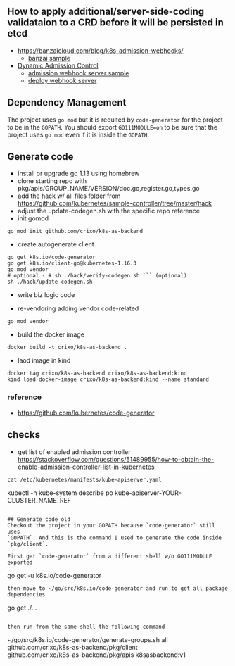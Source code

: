 

## How to apply additional/server-side-coding validataion to a CRD before it will be persisted in etcd

- https://banzaicloud.com/blog/k8s-admission-webhooks/
  - [banzai sample](https://github.com/banzaicloud/admission-webhook-example)
- [Dynamic Admission Control](https://kubernetes.io/docs/reference/access-authn-authz/extensible-admission-controllers)
  - [admission webhook server sample](https://github.com/kubernetes/kubernetes/blob/v1.13.0/test/images/webhook/main.go)
  - [deploy webhook server](https://github.com/kubernetes/kubernetes/blob/v1.15.0/test/e2e/apimachinery/webhook.go#L301)


## Dependency Management
The project uses `go mod` but it is requited by `code-generator` for the project
to be in the `GOPATH`. You should export `GO111MODULE=on` to be sure that the
project uses `go mod` even if it is inside the `GOPATH`.


## Generate code
- install or upgrade go 1.13 using homebrew
- clone starting repo with pkg/apis/GROUP_NAME/VERSION/doc.go,register.go,types.go
- add the hack w/ all files folder from https://github.com/kubernetes/sample-controller/tree/master/hack
- adjust the update-codegen.sh with the specific repo reference
- init gomod
```
go mod init github.com/crixo/k8s-as-backend
```
- create autogenerate client
```
go get k8s.io/code-generator
go get k8s.io/client-go@kubernetes-1.16.3
go mod vendor
# optional - # sh ./hack/verify-codegen.sh ``` (optional)
sh ./hack/update-codegen.sh 
```

- write biz logic code

- re-vendoring adding vendor code-related
```
go mod vendor
```

- build the docker image
```
docker build -t crixo/k8s-as-backend .
```

- laod image in kind
```
docker tag crixo/k8s-as-backend crixo/k8s-as-backend:kind
kind load docker-image crixo/k8s-as-backend:kind --name standard
```

### reference
- https://github.com/kubernetes/code-generator

## checks
- get list of enabled admission controller
https://stackoverflow.com/questions/51489955/how-to-obtain-the-enable-admission-controller-list-in-kubernetes
```in console on the control-plane
cat /etc/kubernetes/manifests/kube-apiserver.yaml
```
kubectl -n kube-system describe po kube-apiserver-YOUR-CLUSTER_NAME_REF  
```

## Generate code old
Checkout the project in your GOPATH because `code-generator` still uses
`GOPATH`. And this is the command I used to generate the code inside
`pkg/client`.

First get `code-generator` from a different shell w/o GO111MODULE exported
```
go get -u k8s.io/code-generator
```
then move to ~/go/src/k8s.io/code-generator and run to get all package dependencies
```
go get ./...
```

then run from the same shell the following command

```
~/go/src/k8s.io/code-generator/generate-groups.sh all \
    github.com/crixo/k8s-as-backend/pkg/client \
    github.com/crixo/k8s-as-backend/pkg/apis k8sasbackend:v1
```